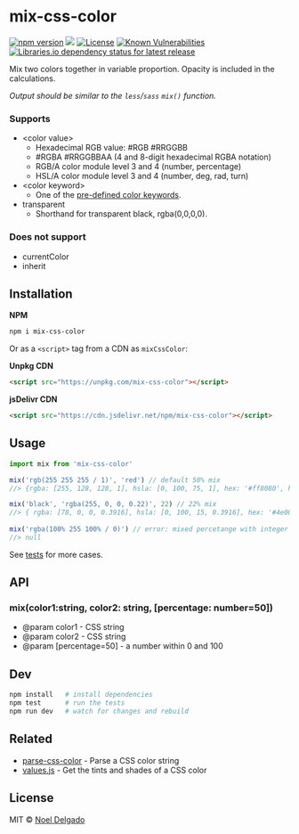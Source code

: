 # mix-css-color
[![npm version][npm-img]][npm-url]
![](https://img.badgesize.io/noeldelgado/mix-css-color/master/index.js.svg?compression=gzip)
[![License][license-img]][license-url]
[![Known Vulnerabilities][snyk-img]][snyk-url]
[![Libraries.io dependency status for latest release][librariesio-img]][librariesio-url]

Mix two colors together in variable proportion. Opacity is included in the calculations.

_Output should be similar to the `less`/`sass` `mix()` function._

### Supports
* \<color value\>
	* Hexadecimal RGB value: #RGB #RRGGBB
	* #RGBA #RRGGBBAA (4 and 8-digit hexadecimal RGBA notation)
	* RGB/A color module level 3 and 4 (number, percentage)
	* HSL/A color module level 3 and 4 (number, deg, rad, turn)
* \<color keyword\>
	* One of the [pre-defined color keywords](https://www.w3.org/wiki/CSS/Properties/color/keywords).
* transparent
	* Shorthand for transparent black, rgba(0,0,0,0).

### Does not support
* currentColor
* inherit

## Installation

**NPM**

```sh
npm i mix-css-color
```

Or as a `<script>` tag from a CDN as `mixCssColor`:

**Unpkg CDN**

```html
<script src="https://unpkg.com/mix-css-color"></script>
```

**jsDelivr CDN**

```html
<script src="https://cdn.jsdelivr.net/npm/mix-css-color"></script>
```

## Usage
```js
import mix from 'mix-css-color'

mix('rgb(255 255 255 / 1)', 'red') // default 50% mix
//> {rgba: [255, 128, 128, 1], hsla: [0, 100, 75, 1], hex: '#ff8080', hexa: '#ff8080ff' }

mix('black', 'rgba(255, 0, 0, 0.22)', 22) // 22% mix
//> { rgba: [78, 0, 0, 0.3916], hsla: [0, 100, 15, 0.3916], hex: '#4e0000', hexa: '#4e000064' }
  
mix('rgba(100% 255 100% / 0)') // error: mixed percetange with integer
//> null
```
See [tests](https://github.com/noeldelgado/mix-css-color/tree/master/test) for more cases.

## API
### mix(color1:string, color2: string, [percentage: number=50])
- @param color1 - CSS string
- @param color2 - CSS string
- @param [percentage=50] - a number within 0 and 100

## Dev
```sh
npm install   # install dependencies
npm test      # run the tests
npm run dev   # watch for changes and rebuild
```

## Related
- [parse-css-color](https://github.com/noeldelgado/parse-css-color) - Parse a CSS color string
- [values.js](https://github.com/noeldelgado/values.js) - Get the tints and shades of a CSS color

## License
MIT © [Noel Delgado](http://pixelia.me/)

[npm-img]: https://img.shields.io/npm/v/mix-css-color.svg?logo=npm&label=NPM
[license-img]: https://img.shields.io/npm/l/mix-css-color
[license-url]: https://github.com/noeldelgado/mix-css-color/blob/master/LICENSE
[npm-url]: https://www.npmjs.com/package/mix-css-color
[snyk-img]: https://snyk.io/test/npm/mix-css-color/badge.svg
[snyk-url]: https://snyk.io/test/npm/mix-css-color
[librariesio-img]: https://img.shields.io/librariesio/release/npm/mix-css-color.svg?logo=librariesdotio
[librariesio-url]: https://libraries.io/npm/mix-css-color